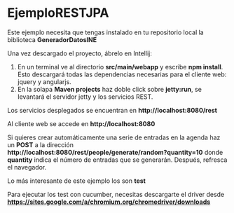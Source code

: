 # EjemploRESTJPA
Este ejemplo necesita que tengas instalado en tu repositorio local la biblioteca __GeneradorDatosINE__

Una vez descargado el proyecto, ábrelo en Intellij:

1. En un terminal ve al directorio **src/main/webapp** y escribe **npm install**. Esto descargará todas las dependencias necesarias para el cliente web: jquery y angularjs.
1. En la solapa **Maven projects** haz doble click sobre **jetty:run**, se levantará el servidor jetty y los servicios REST.
 
 Los servicios desplegados se encuentran en **http://localhost:8080/rest**
 
 Al cliente web se accede en **http://localhost:8080**
 
 Si quieres crear automáticamente una serie de entradas en la agenda haz un **POST** a la dirección **http://localhost:8080/rest/people/generate/random?quantity=10** donde **quantity** indica el número de entradas que se generarán. Después, refresca el navegador.
 
 Lo más interesante de este ejemplo los son **test**

 Para ejecutar los test con cucumber, necesitas descargarte el driver desde **https://sites.google.com/a/chromium.org/chromedriver/downloads**